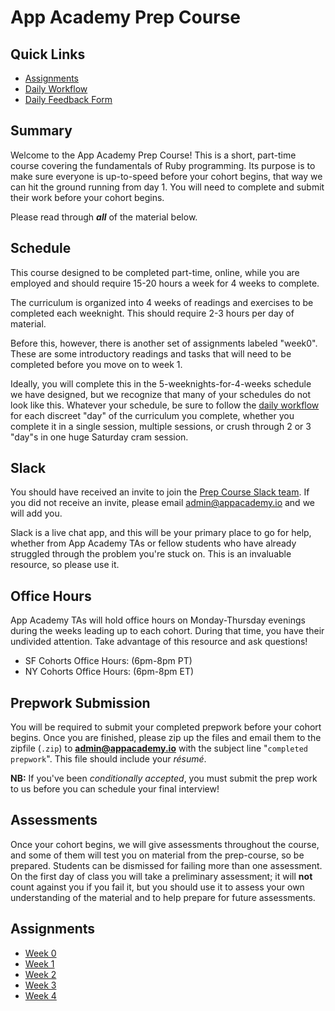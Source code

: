 # App Academy Prep Course

## Quick Links

* [Assignments](#assignments)
* [Daily Workflow][workflow]
* [Daily Feedback Form][feedback-form-ny-2016-02-08]

[workflow]: ./workflow.md
[feedback-form-ny-2016-02-08]: https://docs.google.com/forms/d/1z5Vc9tIRRh6_k3DhVaokz4vm9mRVjelB8fUGJRU28ls/viewform

## Summary

Welcome to the App Academy Prep Course! This is a short, part-time
course covering the fundamentals of Ruby programming. Its purpose is to
make sure everyone is up-to-speed before your cohort begins, that way we
can hit the ground running from day 1. You will need to complete and
submit their work before your cohort begins.

Please read through ***all*** of the material below.

## Schedule

This course designed to be completed part-time, online, while you are
employed and should require 15-20 hours a week for 4 weeks to complete.

The curriculum is organized into 4 weeks of readings and exercises to be
completed each weeknight. This should require 2-3 hours per day of
material.

Before this, however, there is another set of assignments labeled
"week0". These are some introductory readings and tasks that will need
to be completed before you move on to week 1.

Ideally, you will complete this in the 5-weeknights-for-4-weeks schedule
we have designed, but we recognize that many of your schedules do not
look like this. Whatever your schedule, be sure to follow the [daily
workflow][workflow] for each discreet "day" of the curriculum you
complete, whether you complete it in a single session, multiple
sessions, or crush through 2 or 3 "day"s in one huge Saturday cram
session.

## Slack

You should have received an invite to join the [Prep Course Slack
team][prep-course-slack]. If you did not receive an invite, please email
admin@appacademy.io and we will add you.

Slack is a live chat app, and this will be your primary place to go for
help, whether from App Academy TAs or fellow students who have already
struggled through the problem you're stuck on. This is an invaluable
resource, so please use it.

[prep-course-slack]: https://app-academy-prep.slack.com/

## Office Hours

App Academy TAs will hold office hours on Monday-Thursday evenings
during the weeks leading up to each cohort. During that time, you have
their undivided attention. Take advantage of this resource and ask
questions!

- SF Cohorts Office Hours: (6pm-8pm PT)
- NY Cohorts Office Hours: (6pm-8pm ET)

## Prepwork Submission

You will be required to submit your completed prepwork before your
cohort begins. Once you are finished, please zip up the files and email
them to  the zipfile (`.zip`) to **admin@appacademy.io** with the
subject line "`completed prepwork`". This file should include your
_résumé_.

**NB:** If you've been _conditionally accepted_, you must submit the
prep work to us before you can schedule your final interview!

## Assessments

Once your cohort begins, we will give assessments throughout the course,
and some of them will test you on material from the prep-course, so be
prepared. Students can be dismissed for failing more than one
assessment. On the first day of class you will take a preliminary
assessment; it will **not** count against you if you fail it, but you
should use it to assess your own understanding of the material and to
help prepare for future assessments.

## Assignments

- [Week 0](./w0/)
- [Week 1](./w1/)
- [Week 2](./w2/)
- [Week 3](./w3/)
- [Week 4](./w4/)
